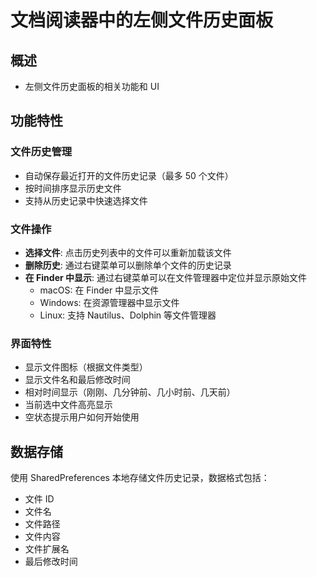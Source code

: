 # 文档阅读器中的左侧文件历史面板

## 概述

- 左侧文件历史面板的相关功能和 UI

## 功能特性

### 文件历史管理

- 自动保存最近打开的文件历史记录（最多 50 个文件）
- 按时间排序显示历史文件
- 支持从历史记录中快速选择文件

### 文件操作

- **选择文件**: 点击历史列表中的文件可以重新加载该文件
- **删除历史**: 通过右键菜单可以删除单个文件的历史记录
- **在 Finder 中显示**: 通过右键菜单可以在文件管理器中定位并显示原始文件
  - macOS: 在 Finder 中显示文件
  - Windows: 在资源管理器中显示文件
  - Linux: 支持 Nautilus、Dolphin 等文件管理器

### 界面特性

- 显示文件图标（根据文件类型）
- 显示文件名和最后修改时间
- 相对时间显示（刚刚、几分钟前、几小时前、几天前）
- 当前选中文件高亮显示
- 空状态提示用户如何开始使用

## 数据存储

使用 SharedPreferences 本地存储文件历史记录，数据格式包括：

- 文件 ID
- 文件名
- 文件路径
- 文件内容
- 文件扩展名
- 最后修改时间
